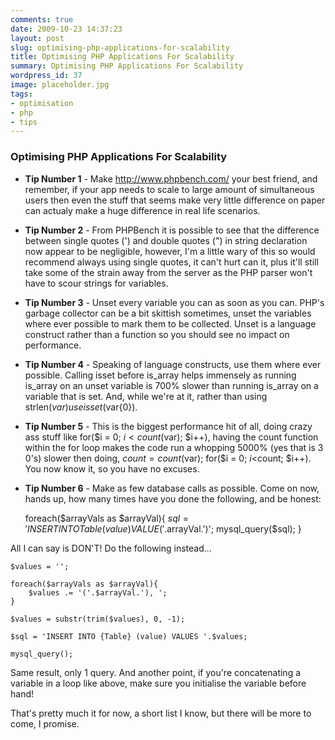 ```yaml
---
comments: true
date: 2009-10-23 14:37:23
layout: post
slug: optimising-php-applications-for-scalability
title: Optimising PHP Applications For Scalability
summary: Optimising PHP Applications For Scalability
wordpress_id: 37
image: placeholder.jpg
tags:
- optimisation
- php
- tips
---
```


### Optimising PHP Applications For Scalability

- **Tip Number 1** - Make http://www.phpbench.com/ your best friend, and remember, if your app needs to scale to large amount of simultaneous users then even the stuff that seems make very little difference on paper can actualy make a huge difference in real life scenarios.
- **Tip Number 2** - From PHPBench it is possible to see that the difference between single quotes (') and double quotes (") in string declaration now appear to be negligible, however, I'm a little wary of this so would recommend always using single quotes, it can't hurt can it, plus it'll still take some of the strain away from the server as the PHP parser won't have to scour strings for variables.
- **Tip Number 3** - Unset every variable you can as soon as you can. PHP's garbage collector can be a bit skittish sometimes, unset the variables where ever possible to mark them to be collected. Unset is a language construct rather than a function so you should see no impact on performance.
- **Tip Number 4** - Speaking of language constructs, use them where ever possible. Calling isset before is_array helps immensely as running is_array on an unset variable is 700% slower than running is_array on a variable that is set. And, while we're at it, rather than using strlen($var) use isset($var{0}).
- **Tip Number 5** - This is the biggest performance hit of all, doing crazy ass stuff like for($i = 0; $i<count($var); $i++), having the count function within the for loop makes the code run a whopping 5000% (yes that is 3 0's) slower then doing, $count = count($var); for($i = 0; $i<$count; $i++). You now know it, so you have no excuses.
- **Tip Number 6** - Make as few database calls as possible. Come on now, hands up, how many times have you done the following, and be honest:

    foreach($arrayVals as $arrayVal){
        $sql = 'INSERT INTO {Table} (value) VALUE ('.$arrayVal.')';
        mysql_query($sql);
    }

All I can say is DON'T! Do the following instead...

    $values = '';

    foreach($arrayVals as $arrayVal){
        $values .= '('.$arrayVal.'), ';
    }

    $values = substr(trim($values), 0, -1);

    $sql = 'INSERT INTO {Table} (value) VALUES '.$values;

    mysql_query();

Same result, only 1 query. And another point, if you're concatenating a variable in a loop like above, make sure you initialise the variable before hand!

That's pretty much it for now, a short list I know, but there will be more to come, I promise.
